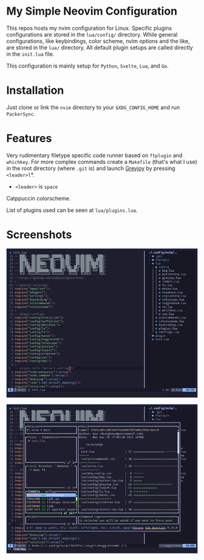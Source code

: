 # My Simple Neovim Configuration

This repos hosts my nvim configuration for Linux. Specific plugins configurations are stored in the `lua/config/` directory. While general configurations, like keybindings, color scheme, nvim options and the like, are stored in the `lua/` directory. All default plugin setups are called directly in the `init.lua` file.

This configuration is mainly setup for `Python`, `Svelte`, `Lua`, and `Go`.

# Installation

Just clone or link the `nvim` directory to your `$XDG_CONFIG_HOME` and run `PackerSync`.

# Features

Very rudimentary filetype specific code runner based on `ftplugin` and `whichkey`. For more complex commands create a `Makefile` (that's what I use) in the root directory (where `.git` is) and launch [Greyjoy](https://github.com/desdic/greyjoy.nvim/) by pressing `<leader>l`*.

* `<leader>` is `space`

Catppuccin colorscheme.

List of plugins used can be seen at `lua/plugins.lua`.

# Screenshots

![init file with nvimtree open](./init.png)

![lazygit opened in toggleterm](./lg.png)
